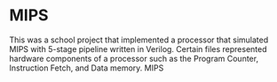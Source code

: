 MIPS
====
This was a school project that implemented a processor that simulated MIPS with 5-stage pipeline written in Verilog.
Certain files represented hardware components of a processor such as the Program Counter, Instruction Fetch, 
and Data memory.
MIPS
